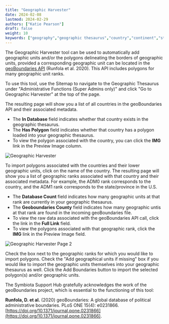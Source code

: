 ```yaml
---
title: "Geographic Harvester"
date: 2024-02-08
lastmod: 2024-02-29
authors: ["Katie Pearson"]
draft: false
weight: 10
keywords: ["geography","geographic thesaurus","country","continent","state","province","county","municipality"]
---
```


The Geographic Harvester tool can be used to automatically add geographic units and/or the polygons delineating the borders of geographic units, provided a corresponding geographic unit can be located in the [geoBoundaries API](https://www.geoboundaries.org/) (Runfola et al. 2020). This API includes polygons for many geographic unit ranks.

To use this tool, use the Sitemap to navigate to the Geographic Thesaurus under "Administrative Functions (Super Admins only)" and click "Go to Geographic Harvester" at the top of the page.

The resulting page will show you a list of all countries in the geoBoundaries API and their associated metadata.

* The **In Database** field indicates whether that country exists in the geographic thesaurus.
* The **Has Polygon** field indicates whether that country has a polygon loaded into your geographic thesaurus.
* To view the polygon associated with the country, you can click the **IMG** link in the Preview Image column.

![Geographic Harvester](/img/GeoHarvester.PNG)

To import polygons associated with the countries and their lower geographic units, click on the name of the country. The resulting page will show you a list of geographic ranks associated with that country and their associated metadata. For example, the ADM0 rank corresponds to the country, and the ADM1 rank corresponds to the state/province in the U.S.
* The **Database Count** field indicates how many geographic units at that rank are currently in your geographic thesaurus.
* The **Geoboundaries County** field indicates how many geographic untis at that rank are found in the incoming geoBoundaries file.
* To view the raw data associated with the geoBoundaries API call, click the link in the **Full Link** field.
* To view the polygons associated with that geographic rank, click the **IMG** link in the Preview Image field.

![Geographic Harvester Page 2](/img/GeoHarvesterRanks.PNG)

Check the box next to the geographic ranks for which you would like to import polygons. Check the "Add geographical units if missing" box if you would like to import the geographic units themselves into your geographic thesaurus as well. Click the Add Boundaries button to import the selected polygon(s) and/or geographic units.

The Symbiota Support Hub gratefully acknowledges the work of the geoBoundaries project, which is essential to the functioning of this tool:

**Runfola, D. et al.** (2020) geoBoundaries: A global database of political administrative boundaries. PLoS ONE 15(4): e0231866. [https://doi.org/10.1371/journal.pone.0231866](https://doi.org/10.1371/journal.pone.0231866).
